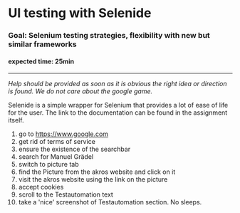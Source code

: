 # UI testing with Selenide
### Goal: Selenium testing strategies, flexibility with new but similar frameworks

#### expected time: 25min

---
_Help should be provided as soon as it is obvious the right idea or direction is found. 
We do not care about the google game._

Selenide is a simple wrapper for Selenium that provides a lot of ease of life for the user.
The link to the documentation can be found in the assignment itself.

1. go to https://www.google.com
2. get rid of terms of service
3. ensure the existence of the searchbar
4. search for Manuel Grädel
5. switch to picture tab
6. find the Picture from the akros website and click on it
7. visit the akros website using the link on the picture
8. accept cookies
9. scroll to the Testautomation text
10. take a 'nice' screenshot of Testautomation section. No sleeps.
